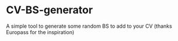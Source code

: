 # CV-BS-generator
A simple tool to generate some random BS to add to your CV (thanks Europass for the inspiration)
